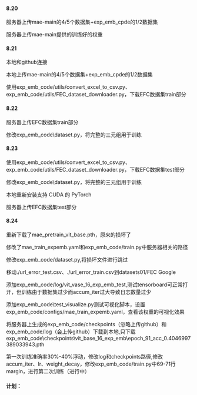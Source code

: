 #### 8.20 
服务器上传mae-main的4/5个数据集+exp_emb_cpde的1/2数据集

服务器上传mae-main提供的训练好的权重

#### 8.21 
本地和github连接

本地上传mae-main的4/5个数据集+exp_emb_cpde的1/2数据集

使用exp_emb_code/utils/convert_excel_to_csv.py、exp_emb_code/utils/FEC_dataset_downloader.py，下载EFC数据集train部分

#### 8.22 
服务器上传EFC数据集train部分

修改exp_emb_code\dataset.py，将完整的三元组用于训练

#### 8.23
使用exp_emb_code/utils/convert_excel_to_csv.py、exp_emb_code/utils/FEC_dataset_downloader.py，下载EFC数据集test部分

修改exp_emb_code\dataset.py，将完整的三元组用于训练

本地重新安装支持 CUDA 的 PyTorch

服务器上传EFC数据集test部分

#### 8.24
重新下载了mae_pretrain_vit_base.pth，原来的损坏了

修改了mae_train_expemb.yaml和exp_emb_code/train.py中服务器相关的路径

修改exp_emb_code/dataset.py,将损坏文件进行跳过

移动./url_error_test.csv、./url_error_train.csv到datasets01/FEC Google

添加exp_emb_code/log/vit_vase_16_exp_emb_test,测试tensorboard可正常打开，但训练由于数据集过少而accum_iter过大导致日志数量过少

添加exp_emb_code\test_visualize.py测试可视化脚本，设置exp_emb_code/configs/mae_train_expemb.yaml，查看该权重的可视化效果

将服务器上生成的exp_emb_code/checkpoints（忽略上传github）和exp_emb_code/log（会上传github）下载到本地,只下载exp_emb_code\checkpoints\vit_base_16_exp_emb\epoch_91_acc_0.4046997389033943.pth

第一次训练准确率30%-40%浮动，修改log和checkpoints路径,修改accum_iter、lr、weight_decay，修改exp_emb_code/train.py中69-71行margin，进行第二次训练（进行中）

#### 计划：
